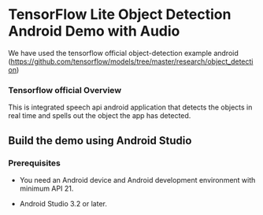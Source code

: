 # TensorFlow Lite Object Detection Android Demo with Audio

We have used the tensorflow official object-detection example android (https://github.com/tensorflow/models/tree/master/research/object_detection)

### Tensorflow official Overview

This is integrated speech api android application that detects the objects in real 
time and spells out the object the app has detected.

## Build the demo using Android Studio

### Prerequisites

*   You need an Android device and Android development environment with minimum
    API 21.

*   Android Studio 3.2 or later.






